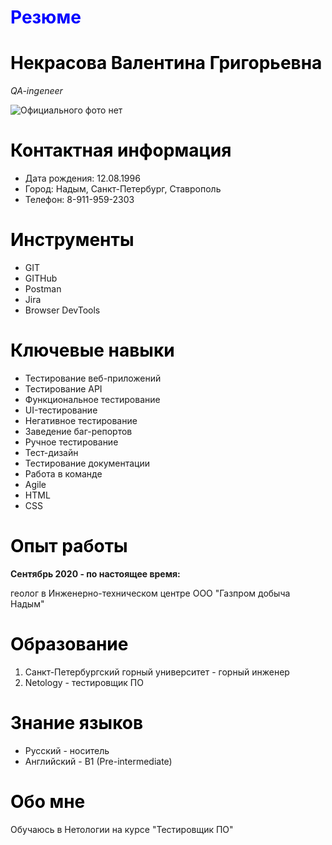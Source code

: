 <!Doctype html>
<html lang="ru">
    <head>
        <title>Резюме</title>
        <meta charset="utf-8">
    </head>
    <body><h1 style="font: Arial; size: 50; color: blue">Резюме</h1>
        <p><h1 style="font: Arial; size: 30; color: black">Некрасова Валентина Григорьевна</h1></p>
        <p><i>QA-ingeneer</i></p> 
        <p><image src="images\Photo.jpg" alt="Официального фото нет"></image></p>    
        <p><h1 style="font: Arial; size: 30; color: black">Контактная информация</h1></p>        
           <ul>
           <li>Дата рождения: 12.08.1996</li>
           <li>Город: Надым, Санкт-Петербург, Ставрополь</li>
           <li>Телефон: 8-911-959-2303</li>    
           </ul>
        <p><h1 style="font: Arial; size: 30; color: black">Инструменты</h1></p>   
            <ul>
            <li>GIT</li>
            <li>GITHub</li>
            <li>Postman</li> 
            <li>Jira</li>
            <li>Browser DevTools</li>   
            </ul>
         <p><h1 style="font: Arial; size: 30; color: black">Ключевые навыки</h1></p> 
            <ul>
            <li>Тестирование веб-приложений</li>
            <li>Тестирование API</li>
            <li>Функциональное тестирование</li> 
            <li>UI-тестирование</li>
            <li>Негативное тестирование</li>
            <li>Заведение баг-репортов</li>
            <li>Ручное тестирование</li>
            <li>Тест-дизайн</li>
            <li>Тестирование документации</li>
            <li>Работа в команде</li>
            <li>Agile</li>
            <li>HTML</li>
            <li>CSS</li>
            </ul>
         <p><h1 style="font: Arial; size: 30; color: black">Опыт работы</h1></p>
         <p><b>Сентябрь 2020 - по настоящее время:</b></p> 
        <p>геолог в Инженерно-техническом центре ООО "Газпром добыча Надым"</p>        
        <p><h1 style="font: Arial; size: 30; color: black">Образование</h1></p>
            <ol>
            <li>Санкт-Петербургский горный университет - горный инженер</li>
            <li>Netology - тестировщик ПО</li>
            </ol>   
        <p><h1 style="font: Arial; size: 30; color: black">Знание языков</h1></p>
            <ul>
            <li>Русский - носитель</li>
            <li>Английский - B1 (Pre-intermediate)</li>
            </ul> 
        <p><h1 style="font: Arial; size: 30; color: black">Обо мне</h1></p>
        <p>Обучаюсь в Нетологии на курсе "Тестировщик ПО"</p>
    </body>
</html>
